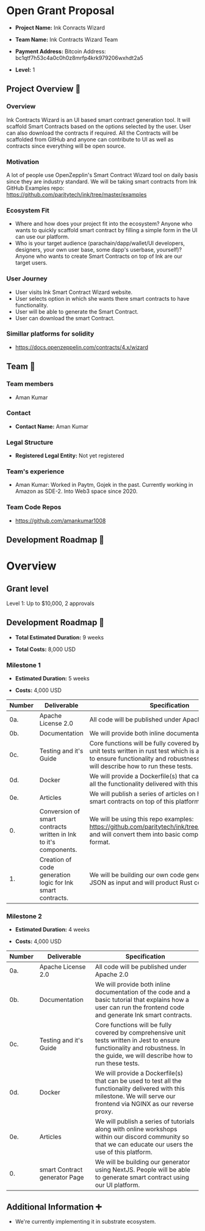 # Open Grant Proposal


*  **Project Name:** Ink Conracts Wizard

*  **Team Name:** Ink Contracts Wizard Team

*  **Payment Address:** Bitcoin Address: bc1qtf7h53c4a0c0h0z8mrfp4krk979206wxhdt2a5

*  **Level:** 1


## Project Overview :page_facing_up:

### Overview

Ink Contracts Wizard is an UI based smart contract generation tool. It will scaffold Smart Contracts based on the options selected by the user. User can also download the contracts if required. All the Contracts will be scaffolded from GitHub and anyone can contribute to UI as well as contracts since everything will be open source.

### Motivation
A lot of people use OpenZepplin's Smart Contract Wizard tool on daily basis since they are industry standard. We will be taking smart contracts from Ink GitHub Examples repo: https://github.com/paritytech/ink/tree/master/examples

### Ecosystem Fit
 - Where and how does your project fit into the ecosystem?
Anyone who wants to quickly scaffold smart contract by filling a simple form in the UI can use our platform.
 - Who is your target audience (parachain/dapp/wallet/UI developers, designers, your own user base, some dapp's userbase, yourself)?
Anyone who wants to create Smart Contracts on top of Ink are our target users.


### User Journey
 - User visits Ink Smart Contract Wizard website.
 - User selects option in which she wants there smart contracts to have functionality.
 - User will be able to generate the Smart Contract.
 - User can download the smart Contract.
  

### Simillar platforms for solidity

- https://docs.openzeppelin.com/contracts/4.x/wizard


## Team :busts_in_silhouette:

### Team members

* Aman Kumar

### Contact

*  **Contact Name:** Aman Kumar


### Legal Structure

*  **Registered Legal Entity:** Not yet registered

### Team's experience

* Aman Kumar: Worked in Paytm, Gojek in the past. Currently working in Amazon as SDE-2. Into Web3 space since 2020.

### Team Code Repos

* https://github.com/amankumar1008

## Development Roadmap :nut_and_bolt:

# Overview

## Grant level

Level 1: Up to $10,000, 2 approvals


## Development Roadmap :nut_and_bolt:

*  **Total Estimated Duration:** 9 weeks

*  **Total Costs:** 8,000 USD

### Milestone 1

*  **Estimated Duration:** 5 weeks

*  **Costs:** 4,000 USD


| Number | Deliverable | Specification |
| ------------- | ------------- | ------------- |
| 0a. | Apache License 2.0 | All code will be published under Apache 2.0 |
| 0b. | Documentation | We will provide both inline documentation of the code. |
| 0c. | Testing and it's Guide | Core functions will be fully covered by comprehensive unit tests written in rust test which is a great test runner to ensure functionality and robustness. In the guide, we will describe how to run these tests. |
| 0d. | Docker | We will provide a Dockerfile(s) that can be used to test all the functionality delivered with this milestone. |
| 0e. | Articles | We will publish a series of articles on how to develop smart contracts on top of this platform. |
| 0. | Conversion of smart contracts written in Ink to it's components. | We will be using this repo examples: https://github.com/paritytech/ink/tree/master/examples and will convert them into basic components in JSON format. |
| 1. | Creation of code generation logic for Ink smart contracts. | We will be building our own code generator. It will take JSON as input and will product Rust code as output. |

### Milestone 2

*  **Estimated Duration:** 4 weeks

*  **Costs:** 4,000 USD


| Number | Deliverable | Specification |
| ------------- | ------------- | ------------- |
| 0a. | Apache License 2.0 | All code will be published under Apache 2.0 |
| 0b. | Documentation | We will provide both inline documentation of the code and a basic tutorial that explains how a user can run the frontend code and generate Ink smart contracts. |
| 0c. | Testing and it's Guide | Core functions will be fully covered by comprehensive unit tests written in Jest to ensure functionality and robustness. In the guide, we will describe how to run these tests. |
| 0d. | Docker | We will provide a Dockerfile(s) that can be used to test all the functionality delivered with this milestone. We will serve our frontend via NGINX as our reverse proxy. |
| 0e. | Articles | We will publish a series of tutorials along with online workshops within our discord community so that we can educate our users the use of this platform. |
| 0. | smart Contract generator Page | We will be building our generator using NextJS. People will be able to generate smart contract using our UI platform. |


## Additional Information :heavy_plus_sign:

  

* We're currently implementing it in substrate ecosystem.

